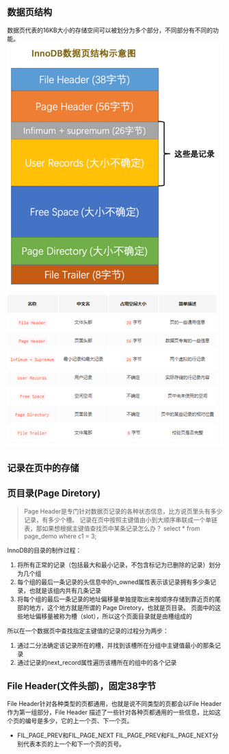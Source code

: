 ## 数据页结构
数据页代表的16KB大小的存储空间可以被划分为多个部分，不同部分有不同的功能。
![](../images/20210803171238.png)
![](../images/20210803171317.png)
## 记录在页中的存储

## 页目录(Page Diretory)
> Page Header是专门针对数据页记录的各种状态信息，比方说页里头有多少记录，有多少个槽。
记录在页中按照主键值由小到大顺序串联成一个单链表，那如果想根据主键值查找页中某条记录怎么办？
> select * from page_demo where c1 = 3;

InnoDB的目录的制作过程：
1. 将所有正常的记录（包括最大和最小记录，不包含标记为已删除的记录）划分为几个组
2. 每个组的最后一条记录的头信息中的n_owned属性表示该记录拥有多少条记录，也就是该组内共有几条记录
3. 将每个组的最后一条记录的地址偏移量单独提取出来按顺序存储到靠近页的尾部的地方，这个地方就是所谓的
Page Diretory，也就是页目录。
   页面中的这些地址偏移量被称为槽（slot），所以这个页面目录就是由槽组成的
   
所以在一个数据页中查找指定主键值的记录的过程分为两步：
1. 通过二分法确定该记录所在的槽，并找到该槽所在分组中主键值最小的那条记录
2. 通过记录的next_record属性遍历该槽所在的组中的各个记录

## File Header(文件头部)，固定38字节
File Header针对各种类型的页都通用，也就是说不同类型的页都会以File Header作为第一组部分，File Header
描述了一些针对各种页都通用的一些信息，比如这个页的编号是多少，它的上一个页、下一个页。
* FIL_PAGE_PREV和FIL_PAGE_NEXT
  FIL_PAGE_PREV和FIL_PAGE_NEXT分别代表本页的上一个和下一个页的页号。
